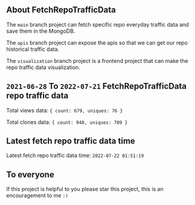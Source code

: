 ## About FetchRepoTrafficData

The `main` branch project can fetch specific repo everyday traffic data and save them in the MongoDB.

The `apis` branch project can expose the apis so that we can get our repo historical traffic data.

The `visualization` branch project is a frontend project that can make the repo traffic data visualization.

## `2021-06-28` To `2022-07-21` FetchRepoTrafficData repo traffic data

Total views data: `{ count: 679, uniques: 76 }`

Total clones data: `{ count: 948, uniques: 709 }`

## Latest fetch repo traffic data time

Latest fetch repo traffic data time: `2022-07-22 01:51:19`

## To everyone

If this project is helpful to you please star this project, this is an encouragement to me `:)`



